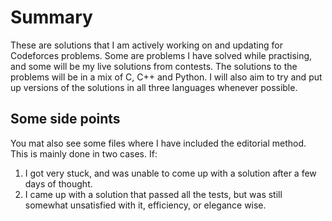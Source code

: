 # Summary
These are solutions that I am actively working on and updating for Codeforces problems. Some are problems I have solved while practising, and some will be my live solutions from contests. The solutions to the problems will be in a mix of C, C++ and Python. I will also aim to try and put up versions of the solutions in all three languages whenever possible.

## Some side points
You mat also see some files where I have included the editorial method. This is mainly done in two cases. If:
1. I got very stuck, and was unable to come up with a solution after a few days of thought.
2. I came up with a solution that passed all the tests, but was still somewhat unsatisfied with it, efficiency, or elegance wise.